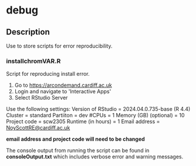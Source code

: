 # debug

## Description
Use to store scripts for error reproducibility.

### installchromVAR.R
Script for reproducing install error.
1. Go to https://arcondemand.cardiff.ac.uk
2. Login and navigate to 'Interactive Apps'
3. Select RStudio Server

Use the following settings:
Version of RStudio = 2024.04.0.735-base (R 4.4)
Cluster = standard
Partiiton = dev
#CPUs = 1
Memory (GB) (optional) = 10
Project code = scw2305
Runtime (in hours) = 1
Email address = NoyScottRE@cardiff.ac.uk

**email address and project code will need to be changed**

The console output from running the script can be found in **consoleOutput.txt** which includes verbose error and warning messages.
